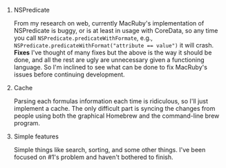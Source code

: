 1. NSPredicate

    From my research on web, currently MacRuby's implementation of NSPredicate
    is buggy, or is at least in usage with CoreData, so any time you call
    `NSPredicate.predicateWithFormate`, e.g.,
    `NSPredicate.predicateWithFormat("attribute == value")` it will crash.
    **Fixes** I've thought of many fixes but the above is the way it should be
    done, and all the rest are ugly are unnecessary given a functioning
    language. So I'm inclined to see what can be done to fix MacRuby's issues
    before continuing development.
2. Cache

    Parsing each formulas information each time is ridiculous, so I'll just
    implement a cache. The only difficult part is syncing the changes from
    people using both the graphical Homebrew and the command-line brew program.
3. Simple features

    Simple things like search, sorting, and some other things. I've been
    focused on #1's problem and haven't bothered to finish.
